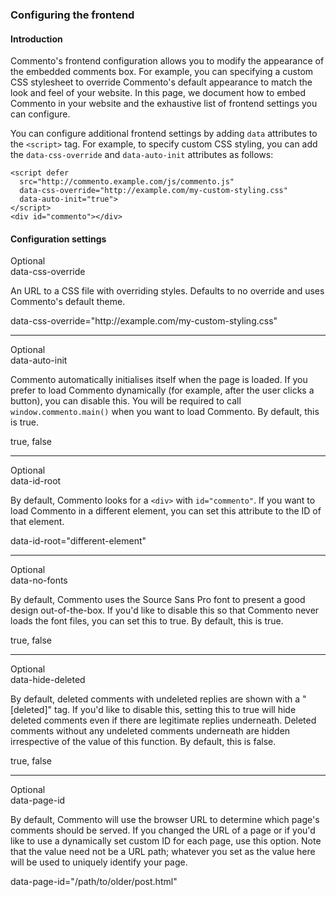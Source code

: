 ### Configuring the frontend

#### Introduction

Commento's frontend configuration allows you to modify the appearance of the embedded comments box. For example, you can specifying a custom CSS stylesheet to override Commento's default appearance to match the look and feel of your website. In this page, we document how to embed Commento in your website and the exhaustive list of frontend settings you can configure.

You can configure additional frontend settings by adding `data` attributes to the `<script>` tag. For example, to specify custom CSS styling, you can add the `data-css-override` and `data-auto-init` attributes as follows:

```
<script defer
  src="http://commento.example.com/js/commento.js"
  data-css-override="http://example.com/my-custom-styling.css"
  data-auto-init="true">
</script>
<div id="commento"></div>
```

#### Configuration settings

<div class="setting-right">Optional</div>
<div class="setting-title">data-css-override</div>

An URL to a CSS file with overriding styles. Defaults to no override and uses Commento's default theme.

<div class="setting-example">data-css-override="http://example.com/my-custom-styling.css"</div>

---

<div class="setting-right">Optional</div>
<div class="setting-title">data-auto-init</div>

Commento automatically initialises itself when the page is loaded. If you prefer to load Commento dynamically (for example, after the user clicks a button), you can disable this. You will be required to call `window.commento.main()` when you want to load Commento. By default, this is true.

<div class="setting-possible">true, false</div>

---

<div class="setting-right">Optional</div>
<div class="setting-title">data-id-root</div>

By default, Commento looks for a `<div>` with `id="commento"`. If you want to load Commento in a different element, you can set this attribute to the ID of that element.

<div class="setting-example">data-id-root="different-element"</div>

---

<div class="setting-right">Optional</div>
<div class="setting-title">data-no-fonts</div>

By default, Commento uses the Source Sans Pro font to present a good design out-of-the-box. If you'd like to disable this so that Commento never loads the font files, you can set this to true. By default, this is true.

<div class="setting-possible">true, false</div>

---

<div class="setting-right">Optional</div>
<div class="setting-title">data-hide-deleted</div>

By default, deleted comments with undeleted replies are shown with a "[deleted]" tag. If you'd like to disable this, setting this to true will hide deleted comments even if there are legitimate replies underneath. Deleted comments without any undeleted comments underneath are hidden irrespective of the value of this function. By default, this is false.

<div class="setting-possible">true, false</div>

---

<div class="setting-right">Optional</div>
<div class="setting-title">data-page-id</div>

By default, Commento will use the browser URL to determine which page's comments should be served. If you changed the URL of a page or if you'd like to use a dynamically set custom ID for each page, use this option. Note that the value need not be a URL path; whatever you set as the value here will be used to uniquely identify your page.

<div class="setting-example">data-page-id="/path/to/older/post.html"</div>
